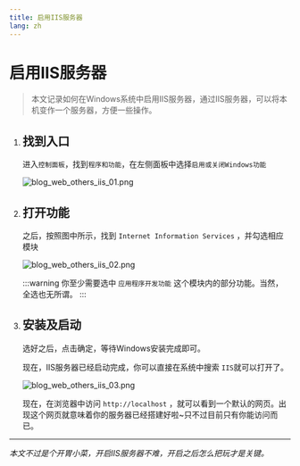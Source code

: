 ```yaml
---
title: 启用IIS服务器
lang: zh
---
```


# 启用IIS服务器

> 本文记录如何在Windows系统中启用IIS服务器，通过IIS服务器，可以将本机变作一个服务器，方便一些操作。

1. ## 找到入口

    进入`控制面板`，找到`程序和功能`，在左侧面板中选择`启用或关闭Windows功能`

    ![blog_web_others_iis_01.png](https://storage.live.com/items/51816931BAB0F7A8!12425?authkey=AO7QXpgYo7-5DUU)

2. ## 打开功能

    之后，按照图中所示，找到 `Internet Information Services` ，并勾选相应模块

    ![blog_web_others_iis_02.png](https://storage.live.com/items/51816931BAB0F7A8!12426?authkey=AO7QXpgYo7-5DUU)

    :::warning
    你至少需要选中 `应用程序开发功能` 这个模块内的部分功能。当然，全选也无所谓。
    :::

3. ## 安装及启动

    选好之后，点击确定，等待Windows安装完成即可。

    现在，IIS服务器已经启动完成，你可以直接在系统中搜索 `IIS`就可以打开了。

    ![blog_web_others_iis_03.png](https://storage.live.com/items/51816931BAB0F7A8!12427?authkey=AO7QXpgYo7-5DUU)

    现在，在浏览器中访问 `http://localhost` ，就可以看到一个默认的网页。出现这个网页就意味着你的服务器已经搭建好啦~只不过目前只有你能访问而已。

---

*本文不过是个开胃小菜，开启IIS服务器不难，开启之后怎么把玩才是关键。*

